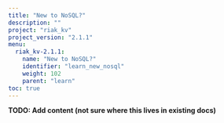 ```yaml
---
title: "New to NoSQL?"
description: ""
project: "riak_kv"
project_version: "2.1.1"
menu:
  riak_kv-2.1.1:
    name: "New to NoSQL?"
    identifier: "learn_new_nosql"
    weight: 102
    parent: "learn"
toc: true
---
```


**TODO: Add content (not sure where this lives in existing docs)**
